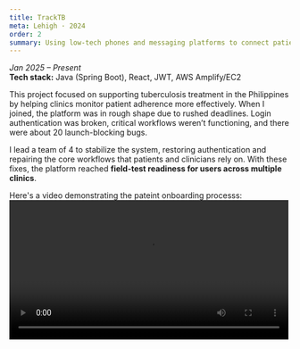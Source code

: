```yaml
---
title: TrackTB
meta: Lehigh · 2024
order: 2
summary: Using low-tech phones and messaging platforms to connect patients, caregivers, and clinicians and promote tuberculosis treatment adherence in the Phillipines.
---
```

*Jan 2025 – Present*  
**Tech stack:** Java (Spring Boot), React, JWT, AWS Amplify/EC2  

This project focused on supporting tuberculosis treatment in the Philippines by helping clinics monitor patient adherence more effectively. When I joined, the platform was in rough shape due to rushed deadlines. Login authentication was broken, critical workflows weren’t functioning, and there were about 20 launch-blocking bugs.  

I lead a team of 4 to stabilize the system, restoring authentication and repairing the core workflows that patients and clinicians rely on. With these fixes, the platform reached **field-test readiness for users across multiple clinics**.  

Here's a video demonstrating the pateint onboarding processs: 
<video width="500" controls>
  <source src="/images/patientonboarding.mp4#t=5" type="video/mp4">
  Your browser does not support the video tag.
</video>


